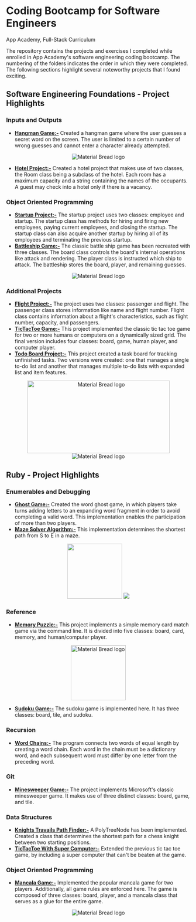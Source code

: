 # Coding Bootcamp for Software Engineers
App Academy, Full-Stack Curriculum

The repository contains the projects and exercises I completed while enrolled in App Academy's software engineering coding bootcamp.
The numbering of the folders indicates the order in which they were completed. The following sections highlight several noteworthy projects that I found exciting.

## Software Engineering Foundations - Project Highlights
### Inputs and Outputs
- [__Hangman Game:-__](https://github.com/EngineerTolulope/Coding_Bootcamp_for_Software_Engineers/tree/main/01_Software_Engineering_Foundations/08_Input_and_Output/02_Hangman_Project) Created a hangman game where the user guesses a secret word on the screen. The user is limited to a certain number of wrong guesses and cannot enter a character already attempted.
 <p align="center">
  <img src="https://user-images.githubusercontent.com/94204398/144151195-97d8dc25-7bb5-4862-9b9f-68373892c0c6.PNG" alt="Material Bread logo">
 </p>
 
- [__Hotel Project:-__](https://github.com/EngineerTolulope/Coding_Bootcamp_for_Software_Engineers/tree/main/01_Software_Engineering_Foundations/08_Input_and_Output/03_Hotel_Project) Created a hotel project that makes use of two classes, the Room class being a subclass of the hotel. Each room has a maximum capacity and a string containing the names of the occupants. A guest may check into a hotel only if there is a vacancy.

### Object Oriented Programming
- [__Startup Project:-__](https://github.com/EngineerTolulope/Coding_Bootcamp_for_Software_Engineers/tree/main/01_Software_Engineering_Foundations/09_Object_Oriented_Programming/01_Startup_Project) The startup project uses two classes: employee and startup. The startup class has methods for hiring and firing new employees, paying current employees, and closing the startup. The startup class can also acquire another startup by hiring all of its employees and terminating the previous startup.
- [__Battleship Game:-__](https://github.com/EngineerTolulope/Coding_Bootcamp_for_Software_Engineers/tree/main/01_Software_Engineering_Foundations/09_Object_Oriented_Programming/03_Battleship_Project) The classic battle ship game has been recreated with three classes. The board class controls the board's internal operations like attack and rendering. The player class is instructed which ship to attack. The battleship stores the board, player, and remaining guesses.
 <p align="center">
  <img src="https://user-images.githubusercontent.com/94204398/144152030-59c7203b-b3e7-4982-adfd-4d080c874ccd.PNG" alt="Material Bread logo">
 </p>

### Additional Projects
- [__Flight Project:-__](https://github.com/EngineerTolulope/Coding_Bootcamp_for_Software_Engineers/tree/main/01_Software_Engineering_Foundations/13_Additional_Projects/04_Flight_Project) The project uses two classes: passenger and flight. The passenger class stores information like name and flight number. Flight class contains information about a flight's characteristics, such as flight number, capacity, and passengers.
- [__TicTacToe Game:-__](https://github.com/EngineerTolulope/Coding_Bootcamp_for_Software_Engineers/tree/main/01_Software_Engineering_Foundations/13_Additional_Projects/05_TicTacToe_Project) This project implemented the classic tic tac toe game for two or more humans or computers on a dynamically sized grid. The final version includes four classes: board, game, human player, and computer player.
- [__Todo Board Project:-__](https://github.com/EngineerTolulope/Coding_Bootcamp_for_Software_Engineers/tree/main/01_Software_Engineering_Foundations/13_Additional_Projects/06_TodoBoard_Project) This project created a task board for tracking unfinished tasks. Two versions were created: one that manages a single to-do list and another that manages multiple to-do lists with expanded list and item features.
 <p align="center">
  <img width = 389 height = 198 src="https://user-images.githubusercontent.com/94204398/144153049-905f4170-39f4-4934-ad7a-7b10a4fb3538.png" alt="Material Bread logo">
   <img src="https://user-images.githubusercontent.com/94204398/144153566-0b7a15e8-f413-445a-8880-dd98dfbd0bc5.png" alt="Material Bread logo">
 </p>
 
## Ruby - Project Highlights
### Enumerables and Debugging
- [__Ghost Game:-__](https://github.com/EngineerTolulope/Coding_Bootcamp_for_Software_Engineers/tree/main/02_Ruby/01_Enumerables_and_Debugging/02_Ghost_Game_Project) Created the word ghost game, in which players take turns adding letters to an expanding word fragment in order to avoid completing a valid word. This implementation enables the participation of more than two players.
- [__Maze Solver Algorithm:-__](https://github.com/EngineerTolulope/Coding_Bootcamp_for_Software_Engineers/tree/main/02_Ruby/01_Enumerables_and_Debugging/03_Maze_Solver_Project) This implementation determines the shortest path from S to E in a maze.
 <p align="center">
  <img height = 150 src="https://user-images.githubusercontent.com/94204398/144154284-391d9e62-6ff0-47f2-ae12-0f0ea1986c16.PNG" >
   <img src="https://user-images.githubusercontent.com/94204398/144154351-1fcc800a-768f-4a92-af46-64fae15a2012.PNG">
 </p>

### Reference
- [__Memory Puzzle:-__](https://github.com/EngineerTolulope/Coding_Bootcamp_for_Software_Engineers/tree/main/02_Ruby/02_Reference/01_Memory_Puzzle_Project) This project implements a simple memory card match game via the command line. It is divided into five classes: board, card, memory, and human/computer player.
 <p align="center">
  <img height = 150 src="https://user-images.githubusercontent.com/94204398/143984193-ddc91b40-374a-4857-98c0-915ec9bbadd3.gif" alt="Material Bread logo">
 </p>
 
- [__Sudoku Game:-__](https://github.com/EngineerTolulope/Coding_Bootcamp_for_Software_Engineers/tree/main/02_Ruby/02_Reference/02_Sudoku_Project) The sudoku game is implemented here. It has three classes: board, tile, and sudoku.

### Recursion
- [__Word Chains:-__](https://github.com/EngineerTolulope/Coding_Bootcamp_for_Software_Engineers/tree/main/02_Ruby/03_Recursion/03_Word_Chains_Project) The program connects two words of equal length by creating a word chain. Each word in the chain must be a dictionary word, and each subsequent word must differ by one letter from the preceding word.

### Git
- [__Minesweeper Game:-__](https://github.com/EngineerTolulope/Coding_Bootcamp_for_Software_Engineers/tree/main/02_Ruby/04_Git/02_Minesweeper_Project) The project implements Microsoft's classic minesweeper game. It makes use of three distinct classes: board, game, and tile.

### Data Structures
- [__Knights Travails Path Finder:-__](https://github.com/EngineerTolulope/Coding_Bootcamp_for_Software_Engineers/tree/main/02_Ruby/05_Data_Structures/03_Knights_Travails_Project) A PolyTreeNode has been implemented. Created a class that determines the shortest path for a chess knight between two starting positions.
- [__TicTacToe With Super Computer:-__](https://github.com/EngineerTolulope/Coding_Bootcamp_for_Software_Engineers/tree/main/02_Ruby/05_Data_Structures/04_TicTacToe_SuperComputer_Project) Extended the previous tic tac toe game, by including a super computer that can't be beaten at the game.

### Object Oriented Programming
- [__Mancala Game:-__](https://github.com/EngineerTolulope/Coding_Bootcamp_for_Software_Engineers/tree/main/02_Ruby/06_Object-Oriented_Programming/02_Mancala_Game) Implemented the popular mancala game for two players. Additionally, all game rules are enforced here. The game is composed of three classes: board, player, and a mancala class that serves as a glue for the entire game.
 <p align="center">
  <img src="https://user-images.githubusercontent.com/94204398/144150717-42691c3c-dafd-4c01-ae3d-187942c240bd.png" alt="Material Bread logo">
 </p>
